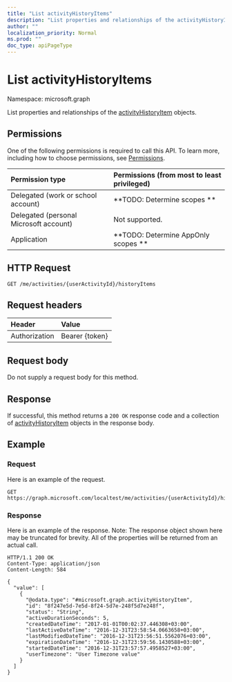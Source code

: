 ```yaml
---
title: "List activityHistoryItems"
description: "List properties and relationships of the activityHistoryItem objects."
author: ""
localization_priority: Normal
ms.prod: ""
doc_type: apiPageType
---
```


# List activityHistoryItems

Namespace: microsoft.graph

List properties and relationships of the [activityHistoryItem](../resources/activityhistoryitem.md) objects.

## Permissions
One of the following permissions is required to call this API. To learn more, including how to choose permissions, see [Permissions](/concepts/permissions-reference.md).

|Permission type|Permissions (from most to least privileged)|
|:---|:---|
|Delegated (work or school account)|**TODO: Determine scopes **|
|Delegated (personal Microsoft account)|Not supported.|
|Application|**TODO: Determine AppOnly scopes **|

## HTTP Request
<!-- {
  "blockType": "ignored"
}
-->
``` http
GET /me/activities/{userActivityId}/historyItems
```

## Request headers
|Header|Value|
|:---|:---|
|Authorization|Bearer {token}|

## Request body
Do not supply a request body for this method.

## Response
If successful, this method returns a `200 OK` response code and a collection of [activityHistoryItem](../resources/activityhistoryitem.md) objects in the response body.

## Example

### Request
Here is an example of the request.
<!-- {
  "blockType": "request",
  "name": "get_activityhistoryitem"
}
-->
``` http
GET https://graph.microsoft.com/localtest/me/activities/{userActivityId}/historyItems
```

### Response
Here is an example of the response. Note: The response object shown here may be truncated for brevity. All of the properties will be returned from an actual call.
<!-- {
  "blockType": "response",
  "truncated": true,
  "@odata.type": "collection(microsoft.graph.activityhistoryitem)"
}
-->
``` http
HTTP/1.1 200 OK
Content-Type: application/json
Content-Length: 584

{
  "value": [
    {
      "@odata.type": "#microsoft.graph.activityHistoryItem",
      "id": "8f247e5d-7e5d-8f24-5d7e-248f5d7e248f",
      "status": "String",
      "activeDurationSeconds": 5,
      "createdDateTime": "2017-01-01T00:02:37.446308+03:00",
      "lastActiveDateTime": "2016-12-31T23:58:54.0663658+03:00",
      "lastModifiedDateTime": "2016-12-31T23:56:51.5562076+03:00",
      "expirationDateTime": "2016-12-31T23:59:56.1430588+03:00",
      "startedDateTime": "2016-12-31T23:57:57.4958527+03:00",
      "userTimezone": "User Timezone value"
    }
  ]
}
```

